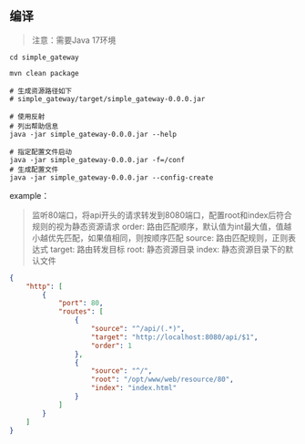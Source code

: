 ## 编译

> 注意：需要Java 17环境

```shell
cd simple_gateway

mvn clean package

# 生成资源路径如下
# simple_gateway/target/simple_gateway-0.0.0.jar

# 使用反射
# 列出帮助信息
java -jar simple_gateway-0.0.0.jar --help

# 指定配置文件启动
java -jar simple_gateway-0.0.0.jar -f=/conf
# 生成配置文件
java -jar simple_gateway-0.0.0.jar --config-create
```
example：

> 监听80端口，将api开头的请求转发到8080端口，配置root和index后符合规则的视为静态资源请求
> order: 路由匹配顺序，默认值为int最大值，值越小越优先匹配，如果值相同，则按顺序匹配
> source: 路由匹配规则，正则表达式
> target: 路由转发目标
> root: 静态资源目录
> index: 静态资源目录下的默认文件

```json
{
    "http": [
        {
            "port": 80,
            "routes": [
                {
                    "source": "^/api/(.*)",
                    "target": "http://localhost:8080/api/$1",
                    "order": 1
                },
                {
                    "source": "^/",
                    "root": "/opt/www/web/resource/80",
                    "index": "index.html"
                }
            ]
        }
    ]
}
```